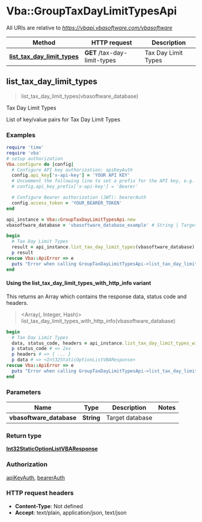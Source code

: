 # Vba::GroupTaxDayLimitTypesApi

All URIs are relative to *https://vbapi.vbasoftware.com/vbasoftware*

| Method | HTTP request | Description |
| ------ | ------------ | ----------- |
| [**list_tax_day_limit_types**](GroupTaxDayLimitTypesApi.md#list_tax_day_limit_types) | **GET** /tax-day-limit-types | Tax Day Limit Types |


## list_tax_day_limit_types

> <Int32StaticOptionListVBAResponse> list_tax_day_limit_types(vbasoftware_database)

Tax Day Limit Types

List of key/value pairs for Tax Day Limit Types

### Examples

```ruby
require 'time'
require 'vba'
# setup authorization
Vba.configure do |config|
  # Configure API key authorization: apiKeyAuth
  config.api_key['x-api-key'] = 'YOUR API KEY'
  # Uncomment the following line to set a prefix for the API key, e.g. 'Bearer' (defaults to nil)
  # config.api_key_prefix['x-api-key'] = 'Bearer'

  # Configure Bearer authorization (JWT): bearerAuth
  config.access_token = 'YOUR_BEARER_TOKEN'
end

api_instance = Vba::GroupTaxDayLimitTypesApi.new
vbasoftware_database = 'vbasoftware_database_example' # String | Target database

begin
  # Tax Day Limit Types
  result = api_instance.list_tax_day_limit_types(vbasoftware_database)
  p result
rescue Vba::ApiError => e
  puts "Error when calling GroupTaxDayLimitTypesApi->list_tax_day_limit_types: #{e}"
end
```

#### Using the list_tax_day_limit_types_with_http_info variant

This returns an Array which contains the response data, status code and headers.

> <Array(<Int32StaticOptionListVBAResponse>, Integer, Hash)> list_tax_day_limit_types_with_http_info(vbasoftware_database)

```ruby
begin
  # Tax Day Limit Types
  data, status_code, headers = api_instance.list_tax_day_limit_types_with_http_info(vbasoftware_database)
  p status_code # => 2xx
  p headers # => { ... }
  p data # => <Int32StaticOptionListVBAResponse>
rescue Vba::ApiError => e
  puts "Error when calling GroupTaxDayLimitTypesApi->list_tax_day_limit_types_with_http_info: #{e}"
end
```

### Parameters

| Name | Type | Description | Notes |
| ---- | ---- | ----------- | ----- |
| **vbasoftware_database** | **String** | Target database |  |

### Return type

[**Int32StaticOptionListVBAResponse**](Int32StaticOptionListVBAResponse.md)

### Authorization

[apiKeyAuth](../README.md#apiKeyAuth), [bearerAuth](../README.md#bearerAuth)

### HTTP request headers

- **Content-Type**: Not defined
- **Accept**: text/plain, application/json, text/json

